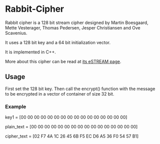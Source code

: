 # Rabbit-Cipher

Rabbit cipher is a 128 bit stream cipher designed by Martin Boesgaard, Mette Vesterager, Thomas Pedersen, Jesper Christiansen and Ove Scavenius.

It uses a 128 bit key and a 64 bit initialization vector.

It is implemented in C++.

More about this cipher can be read at [its eSTREAM page](http://www.ecrypt.eu.org/stream/e2-rabbit.html "Title").

## Usage

First set the 128 bit key.
Then call the encrypt() function with the message to be encrypted in a vector of container of size 32 bit.

### Example

key1 = [00 00 00 00 00 00 00 00 00 00 00 00 00 00 00 00]

plain_text = [00 00 00 00 00 00 00 00 00 00 00 00 00 00 00 00]

cipher_text = [02 F7 4A 1C 26 45 6B F5 EC D6 A5 36 F0 54 57 B1]
